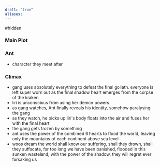 ```yaml
---
draft: "true"
aliases:
---
```

#hidden
### Main Plot

### Ant
- character they meet after

### Climax
- gang uses absolutely everything to defeat the final goliath. everyone is left super worn out as the final shadow heart emerges from the corpse of the kraken
- liri is unconscious from using her demon powers
- as gang watches, Ant finally reveals his identity, somehow paralysing the gang
- as they watch, he picks up liri's body floats into the air and fuses her with the final heart
- the gang gets frozen by something
- ant uses the power of the combined 6 hearts to flood the world, leaving only the mountains of each continent above sea level
- woos dream the world shall know our suffering, shall they drown, shall they suffocate, for too long we have been banished, flooded in this sunken wasteland, with the power of the shadow, they will regret ever forsaking us
